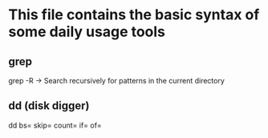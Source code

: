 # This file contains the basic syntax of some daily usage tools 

## grep
grep -R <pattern> -> Search recursively for patterns in the current directory

## dd (disk digger)
dd bs=<NoOfBytesToRead> skip=<skipBytesInDecimal> count=<BytesOffsetInDecimal> if=<NameOfInputFile> of=<NameOfOutputFile>



